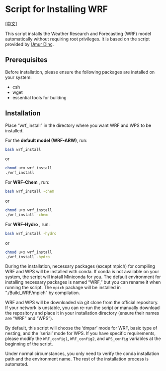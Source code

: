 # Script for Installing WRF

[[中文]](./README_zh.md)

This script installs the Weather Research and Forecasting (WRF) model automatically without requiring root privileges. It is based on the script provided by [Umur Dinç](https://github.com/bakamotokatas/WRF-Install-Script).

## Prerequisites

Before installation, please ensure the following packages are installed on your system:

- csh
- wget
- essential tools for building

## Installation

Place “wrf_install” in the directory where you want WRF and WPS to be installed.

For the **default model (WRF-ARW)**, run:

```bash
bash wrf_install
```

or

```bash
chmod u+x wrf_install
./wrf_install
```

For **WRF-Chem** , run:

```bash
bash wrf_install -chem
```

or

```bash
chmod u+x wrf_install
./wrf_install -chem
```

For **WRF-Hydro** , run:

```bash
bash wrf_install -hydro
```

or

```bash
chmod u+x wrf_install
./wrf_install -hydro
```

During the installation, necessary packages (except mpich) for compiling WRF and WPS will be installed with conda. If conda is not available on your system, the script will install Miniconda for you. The default environment for installing necessary packages is named “WRF,” but you can rename it when running the script. The `mpich` package will be installed in “./Build_WRF/mpich” by compilation.

WRF and WPS will be downloaded via git clone from the official repository. If your network is unstable, you can re-run the script or manually download the repository and place it in your installation directory (ensure their names are “WRF” and “WPS”).

By default, this script will choose the ‘dmpar’ mode for WRF, basic type of nesting, and the ‘serial’ mode for WPS. If you have specific requirements, please modify the `WRF_config1`, `WRF_config2`, and `WPS_config` variables at the beginning of the script.

Under normal circumstances, you only need to verify the conda installation path and the environment name. The rest of the installation process is automated.

